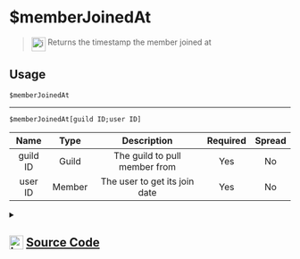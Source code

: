 # $memberJoinedAt
> <img align="top" src="https://upload.wikimedia.org/wikipedia/commons/thumb/e/e4/Infobox_info_icon.svg/160px-Infobox_info_icon.svg.png?20150409153300" alt="image" width="25" height="auto"> Returns the timestamp the member joined at
## Usage
```
$memberJoinedAt
```
---
```
$memberJoinedAt[guild ID;user ID]
```
| Name | Type | Description | Required | Spread
| :---: | :---: | :---: | :---: | :---: |
guild ID | Guild | The guild to pull member from | Yes | No
user ID | Member | The user to get its join date | Yes | No
<details>
<summary>
    
## <img align="top" src="https://cdn4.iconfinder.com/data/icons/iconsimple-logotypes/512/github-512.png" alt="image" width="25" height="auto">  [Source Code](https://github.com/tryforge/ForgeScript-V2/blob/main/src/native/memberJoinedAt.ts)
    
</summary>
    
```ts
import { ArgType, NativeFunction, Return } from "../structures"

export default new NativeFunction({
    name: "$memberJoinedAt",
    description: "Returns the timestamp the member joined at",
    unwrap: true,
    brackets: false,
    args: [
        {
            name: "guild ID",
            description: "The guild to pull member from",
            rest: false,
            type: ArgType.Guild,
            required: true
        },
        {
            name: "user ID",
            description: "The user to get its join date",
            rest: false,
            pointer: 0,
            type: ArgType.Member,
            required: true
        }
    ],
    execute(ctx, [ guild, member ]) {
        member ??= ctx.member!
        return Return.success(member?.joinedTimestamp)
    },
})
```
    
</details>
